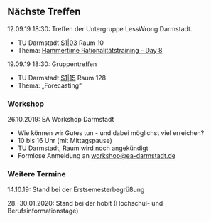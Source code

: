 ## Nächste Treffen

 12.09.19 18:30:
 Treffen der Untergruppe LessWrong Darmstadt.

 * TU Darmstadt [S1|03](https://www.tu-darmstadt.de/universitaet/campus/stadtmitte_3/index.de.jsp) Raum 10
 * Thema: [Hammertime Rationalitätstraining - Day 8](https://www.lesswrong.com/posts/o8EWXypYGwJ6JYpBT/hammertime-day-8-sunk-cost-faith)

 19.09.19 18:30:
 Gruppentreffen

 * TU Darmstadt [S1|15](https://www.tu-darmstadt.de/universitaet/campus/stadtmitte_3/index.de.jsp) Raum 128
 * Thema: „Forecasting“

### Workshop

 26.10.2019: EA Workshop Darmstadt

 * Wie können wir Gutes tun - und dabei möglichst viel erreichen?
 * 10 bis 16 Uhr (mit Mittagspause)
 * TU Darmstadt, Raum wird noch angekündigt
 * Formlose Anmeldung an [workshop@ea-darmstadt.de](mailto:workshop@ea-darmstadt.de)

### Weitere Termine

 14.10.19: Stand bei der Erstsemesterbegrüßung

 28.-30.01.2020: Stand bei der hobit (Hochschul- und Berufsinformationstage)
